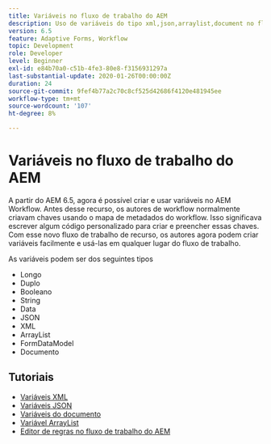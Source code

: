 ```yaml
---
title: Variáveis no fluxo de trabalho do AEM
description: Uso de variáveis do tipo xml,json,arraylist,document no fluxo de trabalho do aem
version: 6.5
feature: Adaptive Forms, Workflow
topic: Development
role: Developer
level: Beginner
exl-id: e84b70a0-c51b-4fe3-80e8-f3156931297a
last-substantial-update: 2020-01-26T00:00:00Z
duration: 24
source-git-commit: 9fef4b77a2c70c8cf525d42686f4120e481945ee
workflow-type: tm+mt
source-wordcount: '107'
ht-degree: 8%

---
```


# Variáveis no fluxo de trabalho do AEM

A partir do AEM 6.5, agora é possível criar e usar variáveis no AEM Workflow. Antes desse recurso, os autores de workflow normalmente criavam chaves usando o mapa de metadados do workflow. Isso significava escrever algum código personalizado para criar e preencher essas chaves. Com esse novo fluxo de trabalho de recurso, os autores agora podem criar variáveis facilmente e usá-las em qualquer lugar do fluxo de trabalho.

As variáveis podem ser dos seguintes tipos

* Longo
* Duplo
* Booleano
* String
* Data
* JSON
* XML
* ArrayList
* FormDataModel
* Documento

## Tutoriais

* [Variáveis XML](part1.md)
* [Variáveis JSON](part2.md)
* [Variáveis do documento](part3.md)
* [Variável ArrayList](part4.md)
* [Editor de regras no fluxo de trabalho do AEM](part5.md)
